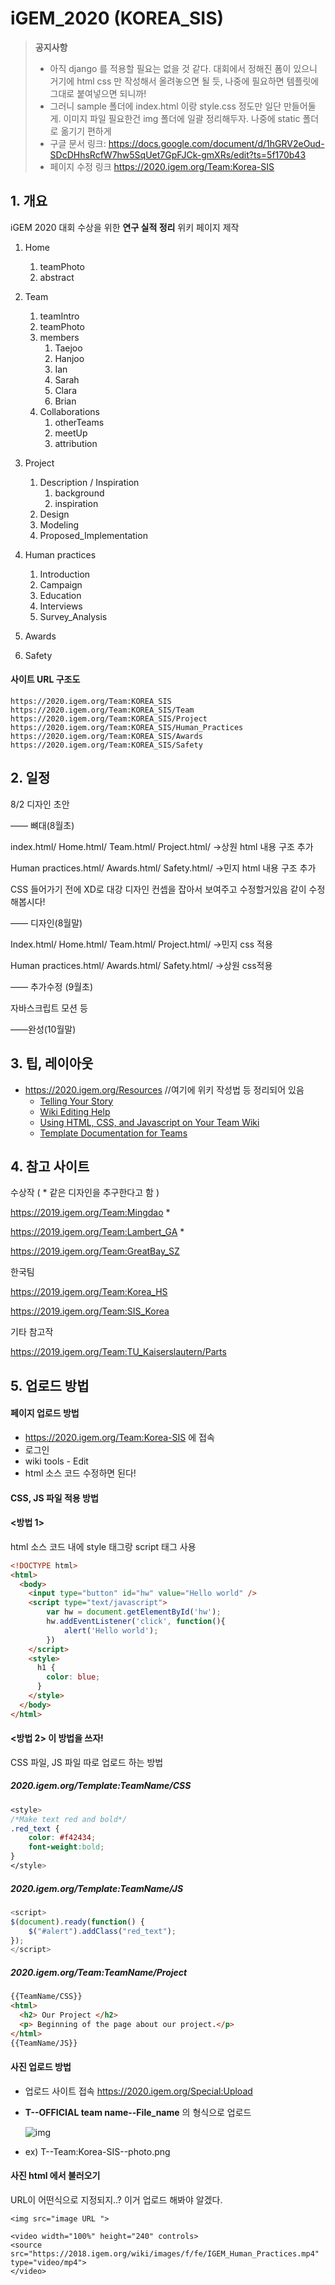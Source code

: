 # iGEM_2020 (KOREA_SIS)

> **공지사항**
>
> - 아직 django 를 적용할 필요는 없을 것 같다. 대회에서 정해진 폼이 있으니 거기에 html css 만 작성해서 올려놓으면 될 듯, 나중에 필요하면 템플릿에 그대로 붙여넣으면 되니까!
> - 그러니 sample 폴더에 index.html 이랑 style.css 정도만 일단 만들어둘게. 이미지 파일 필요한건 img 폴더에 일괄 정리해두자. 나중에 static 폴더로 옮기기 편하게
> - 구글 문서 링크: https://docs.google.com/document/d/1hGRV2eOud-SDcDHhsRcfW7hw5SqUet7GpFJCk-gmXRs/edit?ts=5f170b43
> - 페이지 수정 링크 https://2020.igem.org/Team:Korea-SIS 

## 1. 개요

iGEM 2020 대회 수상을 위한 **연구 실적 정리** 위키 페이지 제작

1. Home 
   1. teamPhoto
   2. abstract
2. Team
   1. teamIntro
   2. teamPhoto
   3. members 
      1. Taejoo
      2. Hanjoo
      3. Ian
      4. Sarah
      5. Clara
      6. Brian
   4. Collaborations
      1. otherTeams
      2. meetUp
      3. attribution
3. Project

   1.  Description / Inspiration
       1.  background
       2.  inspiration
   2.  Design 
   3.  Modeling
   4.  Proposed_Implementation
4. Human practices

   1. Introduction 
   2. Campaign  
   3. Education
   4. Interviews 
   5. Survey_Analysis
5. Awards 
6. Safety 



#### 사이트 URL 구조도

```http
https://2020.igem.org/Team:KOREA_SIS
https://2020.igem.org/Team:KOREA_SIS/Team
https://2020.igem.org/Team:KOREA_SIS/Project
https://2020.igem.org/Team:KOREA_SIS/Human_Practices
https://2020.igem.org/Team:KOREA_SIS/Awards
https://2020.igem.org/Team:KOREA_SIS/Safety
```



## 2. 일정

8/2 디자인 초안



—— 뼈대(8월초)

index.html/
Home.html/
Team.html/
Project.html/
->상원 html 내용 구조 추가

Human practices.html/
Awards.html/
Safety.html/
->민지 html 내용 구조 추가


CSS 들어가기 전에 XD로 대강 디자인 컨셉을 잡아서 보여주고 수정할거있음 같이 수정해봅시다!

—— 디자인(8월말)

Index.html/
Home.html/
Team.html/
Project.html/
->민지  css 적용

Human practices.html/
Awards.html/
Safety.html/
->상원 css적용

—— 추가수정  (9월초)

자바스크립트 모션 등

——완성(10월말)



## 3. 팁, 레이아웃

- https://2020.igem.org/Resources  //여기에 위키 작성법 등 정리되어 있음
  - [Telling Your Story](https://2020.igem.org/Resources/Telling_your_Story)
  - [Wiki Editing Help](https://2020.igem.org/Resources/Wiki_Editing_Help)
  - [Using HTML, CSS, and Javascript on Your Team Wiki](https://2020.igem.org/Resources/Using_HTML_CSS_and_Javascript)
  - [Template Documentation for Teams](https://2020.igem.org/Resources/Template_Documentation)



## 4. 참고 사이트

수상작 ( * 같은 디자인을 추구한다고 함 )

https://2019.igem.org/Team:Mingdao  *

https://2019.igem.org/Team:Lambert_GA  *

https://2019.igem.org/Team:GreatBay_SZ



한국팀

https://2019.igem.org/Team:Korea_HS

https://2019.igem.org/Team:SIS_Korea



기타 참고작

https://2019.igem.org/Team:TU_Kaiserslautern/Parts



## 5. 업로드 방법

#### 페이지 업로드 방법

- https://2020.igem.org/Team:Korea-SIS  에 접속
- 로그인
- wiki tools - Edit
- html 소스 코드 수정하면 된다!



#### CSS, JS 파일 적용 방법 

#### <방법 1>

html 소스 코드 내에 style 태그랑 script 태그 사용

```html
<!DOCTYPE html>
<html>
  <body>
    <input type="button" id="hw" value="Hello world" />
    <script type="text/javascript">
        var hw = document.getElementById('hw');
        hw.addEventListener('click', function(){
            alert('Hello world');
        })
    </script>
    <style>
      h1 {
        color: blue;
      }
    </style>
  </body>
</html>
```



#### <방법 2> 이 방법을 쓰자!

CSS 파일, JS 파일 따로 업로드 하는 방법

##### 2020.igem.org/Template:TeamName/CSS

```css
<style>
/*Make text red and bold*/
.red_text {
    color: #f42434;
    font-weight:bold;
}
</style>
```

##### 2020.igem.org/Template:TeamName/JS

```js
<script>
$(document).ready(function() {
    $("#alert").addClass("red_text");
});
</script>
```

##### 2020.igem.org/Team:TeamName/Project

```html
{{TeamName/CSS}}
<html>
  <h2> Our Project </h2>
  <p> Beginning of the page about our project.</p>
</html>
{{TeamName/JS}}
```





#### 사진 업로드 방법

- 업로드 사이트 접속 https://2020.igem.org/Special:Upload

- **T--OFFICIAL team name--File_name** 의 형식으로 업로드

  ![img](https://2019.igem.org/wiki/images/7/7d/Uploading_a_file.png)

- ex)  T--Team:Korea-SIS--photo.png 



#### 사진 html 에서 불러오기

URL이 어떤식으로 지정되지..? 이거 업로드 해봐야 알겠다.

```
<img src="image URL "> 
```

```
<video width="100%" height="240" controls>
<source src="https://2018.igem.org/wiki/images/f/fe/IGEM_Human_Practices.mp4" type="video/mp4">
</video>
```

